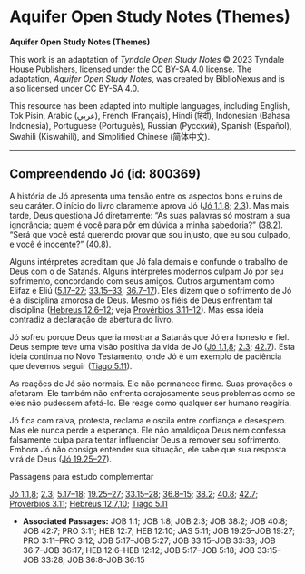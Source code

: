 # Aquifer Open Study Notes (Themes)

**Aquifer Open Study Notes (Themes)**

This work is an adaptation of *Tyndale Open Study Notes* © 2023 Tyndale House Publishers, licensed under the CC BY\-SA 4\.0 license. The adaptation, *Aquifer Open Study Notes*, was created by BiblioNexus and is also licensed under CC BY\-SA 4\.0\.

This resource has been adapted into multiple languages, including English, Tok Pisin, Arabic (عربي), French (Français), Hindi (हिंदी), Indonesian (Bahasa Indonesia), Portuguese (Português), Russian (Русский), Spanish (Español), Swahili (Kiswahili), and Simplified Chinese (简体中文).



--------------------------------

## Compreendendo Jó (id: 800369)

A história de Jó apresenta uma tensão entre os aspectos bons e ruins de seu caráter. O início do livro claramente aprova Jó ([Jó 1\.1](https://ref.ly/Job1:1),[8](https://ref.ly/Job1:8); [2\.3](https://ref.ly/Job2:3)). Mas mais tarde, Deus questiona Jó diretamente: “As suas palavras só mostram a sua ignorância; quem é você para pôr em dúvida a minha sabedoria?” ([38\.2](https://ref.ly/Job38:2)). “Será que você está querendo provar que sou injusto, que eu sou culpado, e você é inocente?” ([40\.8](https://ref.ly/Job40:8)).

Alguns intérpretes acreditam que Jó fala demais e confunde o trabalho de Deus com o de Satanás. Alguns intérpretes modernos culpam Jó por seu sofrimento, concordando com seus amigos. Outros argumentam como Elifaz e Eliú ([5\.17–27](https://ref.ly/Job5:17-Job5:27); [33\.15–33](https://ref.ly/Job33:15-Job33:33); [36\.7–17](https://ref.ly/Job36:7-Job36:17)). Eles dizem que o sofrimento de Jó é a disciplina amorosa de Deus. Mesmo os fiéis de Deus enfrentam tal disciplina ([Hebreus 12\.6–12](https://ref.ly/Heb12:6-Heb12:12); veja [Provérbios 3\.11–12](https://ref.ly/Prov3:11-Prov3:12)). Mas essa ideia contradiz a declaração de abertura do livro.

Jó sofreu porque Deus queria mostrar a Satanás que Jó era honesto e fiel. Deus sempre teve uma visão positiva da vida de Jó ([Jó 1\.1](https://ref.ly/Job1:1),[8](https://ref.ly/Job1:8); [2\.3](https://ref.ly/Job2:3); [42\.7](https://ref.ly/Job42:7)). Esta ideia continua no Novo Testamento, onde Jó é um exemplo de paciência que devemos seguir ([Tiago 5\.11](https://ref.ly/Jas5:11)).

As reações de Jó são normais. Ele não permanece firme. Suas provações o afetaram. Ele também não enfrenta corajosamente seus problemas como se eles não pudessem afetá\-lo. Ele reage como qualquer ser humano reagiria.

Jó fica com raiva, protesta, reclama e oscila entre confiança e desespero. Mas ele nunca perde a esperança. Ele não amaldiçoa Deus nem confessa falsamente culpa para tentar influenciar Deus a remover seu sofrimento. Embora Jó não consiga entender sua situação, ele sabe que sua resposta virá de Deus ([Jó 19\.25–27](https://ref.ly/Job19:25-Job19:27)).

Passagens para estudo complementar

[Jó 1\.1](https://ref.ly/Job1:1),[8](https://ref.ly/Job1:8); [2\.3](https://ref.ly/Job2:3); [5\.17–18](https://ref.ly/Job5:17-Job5:18); [19\.25–27](https://ref.ly/Job19:25-Job19:27); [33\.15–28](https://ref.ly/Job33:15-Job33:28); [36\.8–15](https://ref.ly/Job36:8-Job36:15); [38\.2](https://ref.ly/Job38:2); [40\.8](https://ref.ly/Job40:8); [42\.7](https://ref.ly/Job42:7); [Provérbios 3\.11](https://ref.ly/Prov3:11); [Hebreus 12\.7](https://ref.ly/Heb12:7),[10](https://ref.ly/Heb12:10); [Tiago 5\.11](https://ref.ly/Jas5:11)

* **Associated Passages:** JOB 1:1; JOB 1:8; JOB 2:3; JOB 38:2; JOB 40:8; JOB 42:7; PRO 3:11; HEB 12:7; HEB 12:10; JAS 5:11; JOB 19:25–JOB 19:27; PRO 3:11–PRO 3:12; JOB 5:17–JOB 5:27; JOB 33:15–JOB 33:33; JOB 36:7–JOB 36:17; HEB 12:6–HEB 12:12; JOB 5:17–JOB 5:18; JOB 33:15–JOB 33:28; JOB 36:8–JOB 36:15

